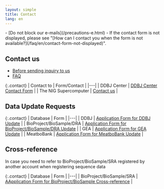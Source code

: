 ```yaml
---
layout: simple
title: Contact
lang: en
---
```


<div class="attention" markdown="1">
- [Do not block our e-mails](/precautions-e.html)
- If the contact form is not displayed, please see "[How can I contact you when the form is not available?](/faq/en/contact-form-not-displayed)".
</div>

## Contact us
- [Before sending inquiry to us](before-sending-inquiries-e.html)
- [FAQ](https://www.ddbj.nig.ac.jp/faq/en/index-e.html)

{:.contact}
| Contact to | Form/Contact |
|---|
| DDBJ Center | [DDBJ Center Contact Form](https://forms.gle/j1sjeDGKRXuKJWaU6) |
| The NIG Supercomputer | [Contact us](https://sc.ddbj.nig.ac.jp/en/application/reference/) |

## Data Update Requests

{:.contact}
| Database | Form |
|---|
| DDBJ | [Application Form for DDBJ Update](https://forms.gle/j1sjeDGKRXuKJWaU6) |
| BioProject/BioSample/DRA | [Application Form for BioProject/BioSample/DRA Update](https://forms.gle/d9cZxyzQzxPMSqW59) |
| GEA | [Application Form for GEA Update](https://forms.gle/TtzttjjxShnJ1LxdA) |
| MeatboBank | [Application Form for MeatboBank Update](https://forms.gle/5TAMFHAWmhjZTrny7) |

## Cross-reference

In case you need to refer to BioProject/BioSample/SRA registered by another account when registering sequence data

{:.contact}
| Database | Form |
|---|
| BioProject/BioSample/SRA | [AApplication Form for BioProject/BioSample Cross-reference](https://forms.gle/U7DUk8cGZqao6nwC8) |
